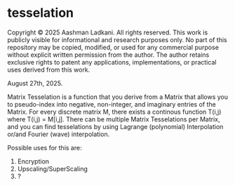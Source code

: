 # tesselation
Copyright © 2025 Aashman Ladkani. All rights reserved. This work is publicly visible for informational and research purposes only. No part of this repository may be copied, modified, or used for any commercial purpose without explicit written permission from the author. The author retains exclusive rights to patent any applications, implementations, or practical uses derived from this work.


August 27th, 2025.


Matrix Tesselation is a function that you derive from a Matrix that allows you to pseudo-index into negative, non-integer, and imaginary entries of the Matrix. For every discrete matrix M, there exists a continous function T(i,j) where T(i,j) = M[i,j]. There can be multiple Matrix Tesselations per Matrix, and you can find tesselations by using Lagrange (polynomial) Interpolation or/and Fourier (wave) interpolation.


Possible uses for this are:


1. Encryption
2. Upscaling/SuperScaling
3. ?
